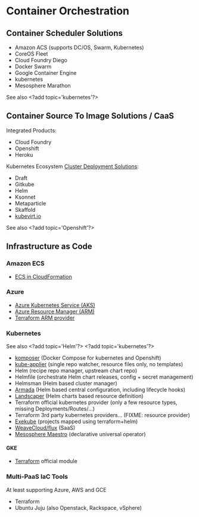 # Container Orchestration

## Container Scheduler Solutions

* Amazon ACS \(supports DC/OS, Swarm, Kubernetes\)
* CoreOS Fleet
* Cloud Foundry Diego
* Docker Swarm
* Google Container Engine
* kubernetes
* Mesosphere Marathon

See also &lt;?add topic='kubernetes'?&gt;

## Container Source To Image Solutions / CaaS

Integrated Products:

* Cloud Foundry
* Openshift
* Heroku

Kubernetes Ecosystem [Cluster Deployment Solutions](https://blog.hasura.io/draft-vs-gitkube-vs-helm-vs-ksonnet-vs-metaparticle-vs-skaffold-f5aa9561f948):

* Draft
* Gitkube
* Helm
* Ksonnet
* Metaparticle
* Skaffold
* [kubevirt.io](https://kubevirt.io/)

See also &lt;?add topic='Openshift'?&gt;

## Infrastructure as Code

### Amazon ECS

* [ECS in CloudFormation](https://stelligent.com/2016/05/26/automating-ecs-provisioning-in-cloudformation-part-1/)

### Azure

* [Azure Kubernetes Service \(AKS\)](https://docs.microsoft.com/en-us/azure/aks/intro-kubernetes)
* [Azure Resource Manager \(ARM\)](https://docs.microsoft.com/en-us/azure/azure-resource-manager/resource-group-overview)
* [Terraform ARM provider](https://www.terraform.io/docs/providers/azurerm/)

### Kubernetes

See also &lt;?add topic='Helm'?&gt; &lt;?add topic='kubernetes'?&gt;

* [komposer](http://kompose.io/) \(Docker Compose for kubernetes and Openshift\)
* [kube-applier](https://github.com/box/kube-applier) \(single repo watcher, resource files only, no templates\)
* Helm \(recipe repo manager, upstream chart repo\)
* Helmfile \(orchestrate Helm chart releases, config + secret management\)
* Helmsman \(Helm based cluster manager\)
* [Armada](http://armada-helm.readthedocs.io/en/latest/readme.html) \(Helm based central configuration, including lifecycle hooks\)
* [Landscaper](https://github.com/Eneco/landscaper) \(Helm charts based resource definition\)
* Terraform official kubernetes provider \(only a few resource types, missing Deployments/Routes/...\)
* Terraform 3rd party kubernetes providers... \(FIXME: resource provider\)
* [Exekube](https://github.com/exekube/exekube) \(projects mapped using terraform+helm\)
* [WeaveCloud/flux](https://github.com/weaveworks/flux) \(SaaS\)
* [Mesosphere Maestro](https://mesosphere.com/blog/announcing-maestro-a-declarative-no-code-approach-to-kubernetes-day-2-operators/) \(declarative universal operator\)

#### GKE

* [Terraform](https://github.com/hashicorp/terraform-guides/tree/master/infrastructure-as-code/k8s-cluster-gke) official module

### Multi-PaaS IaC Tools

At least supporting Azure, AWS and GCE

* Terraform
* Ubuntu Juju \(also Openstack, Rackspace, vSphere\)



